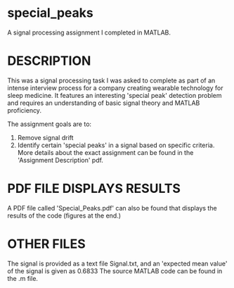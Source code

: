 # special_peaks
A signal processing assignment I completed in MATLAB.

# DESCRIPTION
This was a signal processing task I was asked to complete as part of an intense interview process for a company creating wearable technology for sleep medicine. It features an interesting 'special peak' detection problem and requires an understanding of basic signal theory and MATLAB proficiency. 

The assignment goals are to:  
1. Remove signal drift 
2. Identify certain 'special peaks' in a signal based on specific criteria. More details about the exact assignment can be found in the 'Assignment Description' pdf.

# PDF FILE DISPLAYS RESULTS
A PDF file called 'Special_Peaks.pdf' can also be found that displays the results of the code (figures at the end.)  

# OTHER FILES
The signal is provided as a text file Signal.txt, and an 'expected mean value' of the signal is given as 0.6833
The source MATLAB code can be found in the .m file. 

